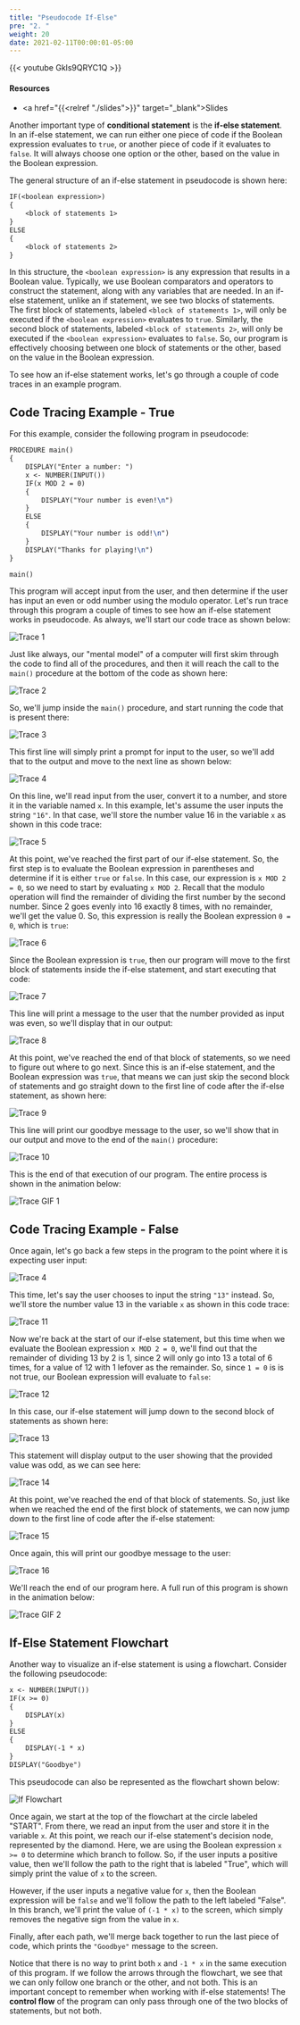 ```yaml
---
title: "Pseudocode If-Else"
pre: "2. "
weight: 20
date: 2021-02-11T00:00:01-05:00
---
```


{{< youtube Gkls9QRYC1Q >}}

#### Resources

* <a href="{{<relref "./slides">}}" target="_blank">Slides</a>

Another important type of **conditional statement** is the **if-else statement**. In an if-else statement, we can run either one piece of code if the Boolean expression evaluates to `true`, or another piece of code if it evaluates to `false`. It will always choose one option or the other, based on the value in the Boolean expression.

The general structure of an if-else statement in pseudocode is shown here:

```tex
IF(<boolean expression>)
{
    <block of statements 1>
}
ELSE
{
    <block of statements 2>
}
```

In this structure, the `<boolean expression>` is any expression that results in a Boolean value. Typically, we use Boolean comparators and operators to construct the statement, along with any variables that are needed. In an if-else statement, unlike an if statement, we see two blocks of statements. The first block of statements, labeled `<block of statements 1>`, will only be executed if the `<boolean expression>` evaluates to `true`. Similarly, the second block of statements, labeled `<block of statements 2>`, will only be executed if the `<boolean expression>` evaluates to `false`. So, our program is effectively choosing between one block of statements or the other, based on the value in the Boolean expression.

To see how an if-else statement works, let's go through a couple of code traces in an example program.

## Code Tracing Example - True

For this example, consider the following program in pseudocode:

```tex
PROCEDURE main()
{
    DISPLAY("Enter a number: ")
    x <- NUMBER(INPUT())
    IF(x MOD 2 = 0)
    {
        DISPLAY("Your number is even!\n")
    }
    ELSE
    {
        DISPLAY("Your number is odd!\n")
    }
    DISPLAY("Thanks for playing!\n")
}

main()
```

This program will accept input from the user, and then determine if the user has input an even or odd number using the modulo operator. Let's run trace through this program a couple of times to see how an if-else statement works in pseudocode. As always, we'll start our code trace as shown below:

![Trace 1](/images/lab7/trace9_1.png)

Just like always, our "mental model" of a computer will first skim through the code to find all of the procedures, and then it will reach the call to the `main()` procedure at the bottom of the code as shown here:

![Trace 2](/images/lab7/trace9_2.png)

So, we'll jump inside the `main()` procedure, and start running the code that is present there:

![Trace 3](/images/lab7/trace9_3.png)

This first line will simply print a prompt for input to the user, so we'll add that to the output and move to the next line as shown below:

![Trace 4](/images/lab7/trace9_4.png)

On this line, we'll read input from the user, convert it to a number, and store it in the variable named `x`. In this example, let's assume the user inputs the string `"16"`. In that case, we'll store the number value $16$ in the variable `x` as shown in this code trace:

![Trace 5](/images/lab7/trace9_5.png)

At this point, we've reached the first part of our if-else statement. So, the first step is to evaluate the Boolean expression in parentheses and determine if it is either `true` or `false`. In this case, our expression is `x MOD 2 = 0`, so we need to start by evaluating `x MOD 2`. Recall that the modulo operation will find the remainder of dividing the first number by the second number. Since $2$ goes evenly into $16$ exactly $8$ times, with no remainder, we'll get the value $0$. So, this expression is really the Boolean expression `0 = 0`, which is `true`:

![Trace 6](/images/lab7/trace9_6.png)

Since the Boolean expression is `true`, then our program will move to the first block of statements inside the if-else statement, and start executing that code:

![Trace 7](/images/lab7/trace9_7.png)

This line will print a message to the user that the number provided as input was even, so we'll display that in our output:

![Trace 8](/images/lab7/trace9_8.png)

At this point, we've reached the end of that block of statements, so we need to figure out where to go next. Since this is an if-else statement, and the Boolean expression was `true`, that means we can just skip the second block of statements and go straight down to the first line of code after the if-else statement, as shown here:

![Trace 9](/images/lab7/trace9_9.png)

This line will print our goodbye message to the user, so we'll show that in our output and move to the end of the `main()` procedure:

![Trace 10](/images/lab7/trace9_10.png)

This is the end of that execution of our program. The entire process is shown in the animation below:

![Trace GIF 1](/images/lab7/trace9_1.gif)

## Code Tracing Example - False

Once again, let's go back a few steps in the program to the point where it is expecting user input:

![Trace 4](/images/lab7/trace9_4.png)

This time, let's say the user chooses to input the string `"13"` instead. So, we'll store the number value $13$ in the variable `x` as shown in this code trace:

![Trace 11](/images/lab7/trace9_11.png)

Now we're back at the start of our if-else statement, but this time when we evaluate the Boolean expression `x MOD 2 = 0`, we'll find out that the remainder of dividing $13$ by $2$ is $1$, since $2$ will only go into $13$ a total of $6$ times, for a value of $12$ with $1$ lefover as the remainder. So, since `1 = 0` is is not true, our Boolean expression will evaluate to `false`:

![Trace 12](/images/lab7/trace9_12.png)

In this case, our if-else statement will jump down to the second block of statements as shown here:

![Trace 13](/images/lab7/trace9_13.png)

This statement will display output to the user showing that the provided value was odd, as we can see here:

![Trace 14](/images/lab7/trace9_14.png)

At this point, we've reached the end of that block of statements. So, just like when we reached the end of the first block of statements, we can now jump down to the first line of code after the if-else statement:

![Trace 15](/images/lab7/trace9_15.png)

Once again, this will print our goodbye message to the user:

![Trace 16](/images/lab7/trace9_16.png)

We'll reach the end of our program here. A full run of this program is shown in the animation below:

![Trace GIF 2](/images/lab7/trace9_2.gif)

## If-Else Statement Flowchart

Another way to visualize an if-else statement is using a flowchart. Consider the following pseudocode:

```tex
x <- NUMBER(INPUT())
IF(x >= 0)
{
    DISPLAY(x)
}
ELSE
{
    DISPLAY(-1 * x)
}
DISPLAY("Goodbye")
```

This pseudocode can also be represented as the flowchart shown below:

![If Flowchart](/images/lab7/ifthenelse.png)

Once again, we start at the top of the flowchart at the circle labeled "START". From there, we read an input from the user and store it in the variable `x`. At this point, we reach our if-else statement's decision node, represented by the diamond. Here, we are using the Boolean expression `x >= 0` to determine which branch to follow. So, if the user inputs a positive value, then we'll follow the path to the right that is labeled "True", which will simply print the value of `x` to the screen.

However, if the user inputs a negative value for `x`, then the Boolean expression will be `false` and we'll follow the path to the left labeled "False". In this branch, we'll print the value of `(-1 * x)` to the screen, which simply removes the negative sign from the value in `x`. 

Finally, after each path, we'll merge back together to run the last piece of code, which prints the `"Goodbye"` message to the screen.

Notice that there is no way to print both `x` and `-1 * x` in the same execution of this program. If we follow the arrows through the flowchart, we see that we can only follow one branch or the other, and not both. This is an important concept to remember when working with if-else statements! The **control flow** of the program can only pass through one of the two blocks of statements, but not both. 

